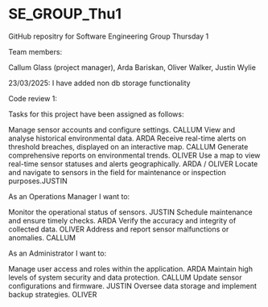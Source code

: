 # SE_GROUP_Thu1

GitHub repositry for Software Engineering Group Thursday 1

Team members:

Callum Glass (project manager), Arda Bariskan, Oliver Walker, Justin Wylie

23/03/2025: I have added non db storage functionality

Code review 1:

Tasks for this project have been assigned as follows:
 
Manage sensor accounts and configure settings.  CALLUM
View and analyse historical environmental data.  ARDA
Receive real-time alerts on threshold breaches, displayed on an interactive map. CALLUM
Generate comprehensive reports on environmental trends. OLIVER
Use a map to view real-time sensor statuses and alerts geographically. ARDA / OLIVER
Locate and navigate to sensors in the field for maintenance or inspection purposes.JUSTIN
 
As an Operations Manager I want to:
 
Monitor the operational status of sensors. JUSTIN
Schedule maintenance and ensure timely checks. ARDA
Verify the accuracy and integrity of collected data. OLIVER
Address and report sensor malfunctions or anomalies. CALLUM
 
As an Administrator I want to:
 
Manage user access and roles within the application. ARDA 
Maintain high levels of system security and data protection. CALLUM
Update sensor configurations and firmware. JUSTIN
Oversee data storage and implement backup strategies. OLIVER









